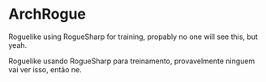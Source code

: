 # ArchRogue
Roguelike using RogueSharp for training, propably no one will see this, but yeah.

Roguelike usando RogueSharp para treinamento, provavelmente ninguem vai ver isso, então ne.
